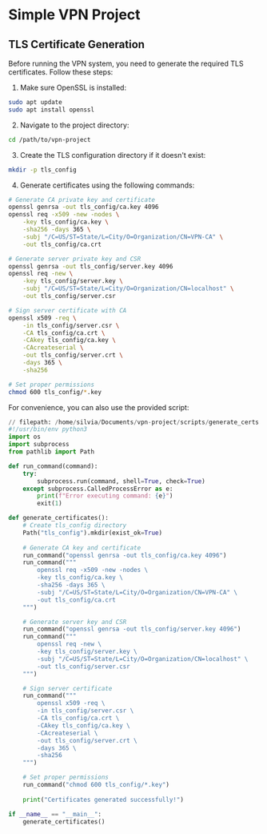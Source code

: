 # Simple VPN Project

## TLS Certificate Generation

Before running the VPN system, you need to generate the required TLS certificates. Follow these steps:

1. Make sure OpenSSL is installed:
```bash
sudo apt update
sudo apt install openssl
```

2. Navigate to the project directory:
```bash
cd /path/to/vpn-project
```

3. Create the TLS configuration directory if it doesn't exist:
```bash
mkdir -p tls_config
```

4. Generate certificates using the following commands:

```bash
# Generate CA private key and certificate
openssl genrsa -out tls_config/ca.key 4096
openssl req -x509 -new -nodes \
    -key tls_config/ca.key \
    -sha256 -days 365 \
    -subj "/C=US/ST=State/L=City/O=Organization/CN=VPN-CA" \
    -out tls_config/ca.crt

# Generate server private key and CSR
openssl genrsa -out tls_config/server.key 4096
openssl req -new \
    -key tls_config/server.key \
    -subj "/C=US/ST=State/L=City/O=Organization/CN=localhost" \
    -out tls_config/server.csr

# Sign server certificate with CA
openssl x509 -req \
    -in tls_config/server.csr \
    -CA tls_config/ca.crt \
    -CAkey tls_config/ca.key \
    -CAcreateserial \
    -out tls_config/server.crt \
    -days 365 \
    -sha256

# Set proper permissions
chmod 600 tls_config/*.key
```

For convenience, you can also use the provided script:

````python
// filepath: /home/silvia/Documents/vpn-project/scripts/generate_certs.py
#!/usr/bin/env python3
import os
import subprocess
from pathlib import Path

def run_command(command):
    try:
        subprocess.run(command, shell=True, check=True)
    except subprocess.CalledProcessError as e:
        print(f"Error executing command: {e}")
        exit(1)

def generate_certificates():
    # Create tls_config directory
    Path("tls_config").mkdir(exist_ok=True)
    
    # Generate CA key and certificate
    run_command("openssl genrsa -out tls_config/ca.key 4096")
    run_command("""
        openssl req -x509 -new -nodes \
        -key tls_config/ca.key \
        -sha256 -days 365 \
        -subj "/C=US/ST=State/L=City/O=Organization/CN=VPN-CA" \
        -out tls_config/ca.crt
    """)

    # Generate server key and CSR
    run_command("openssl genrsa -out tls_config/server.key 4096")
    run_command("""
        openssl req -new \
        -key tls_config/server.key \
        -subj "/C=US/ST=State/L=City/O=Organization/CN=localhost" \
        -out tls_config/server.csr
    """)

    # Sign server certificate
    run_command("""
        openssl x509 -req \
        -in tls_config/server.csr \
        -CA tls_config/ca.crt \
        -CAkey tls_config/ca.key \
        -CAcreateserial \
        -out tls_config/server.crt \
        -days 365 \
        -sha256
    """)

    # Set proper permissions
    run_command("chmod 600 tls_config/*.key")
    
    print("Certificates generated successfully!")

if __name__ == "__main__":
    generate_certificates()